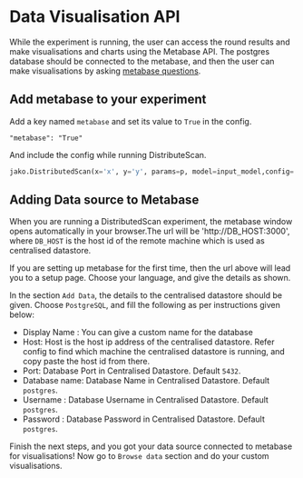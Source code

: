 # Data Visualisation API   

While the experiment is running, the user can access the round results and make visualisations and charts using the Metabase API. The postgres database should be connected to the metabase, and then the user can make visualisations by asking [metabase questions](https://www.metabase.com/docs/latest/users-guide/04-asking-questions.html).   


## Add metabase to your experiment
Add a key named `metabase` and set its value to `True` in the config.   

```
"metabase": "True"
```   

And include the config while running DistributeScan.   

```python
jako.DistributedScan(x='x', y='y', params=p, model=input_model,config='config.json')
```   

## Adding Data source to Metabase   

When you are running a DistributedScan experiment, the metabase window opens automatically in your browser.The url will be 'http://DB_HOST:3000', where `DB_HOST` is the host id of the remote machine which is used as centralised datastore.

If you are setting up metabase for the first time, then the url above will lead you to a setup page. Choose your language, and give the details as shown.   

In the section `Add Data`, the details to the centralised datastore should be given. Choose `PostgreSQL`, and fill the following as per instructions given below:   

* Display Name : You can give a custom name for the database 
* Host: Host is the host ip address of the centralised datastore. Refer config to find which machine the centralised datastore is running, and copy paste the host id from there.   
* Port: Database Port in Centralised Datastore. Default `5432`.
* Database name: Database Name in Centralised Datastore. Default `postgres`.   
* Username : Database Username in Centralised Datastore. Default `postgres`.
* Password : Database Password in Centralised Datastore. Default `postgres`.


Finish the next steps, and you got your data source connected to metabase for visualisations! Now go to `Browse data` section and do your custom visualisations.

